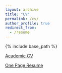 ```yaml
---
layout: archive
title: "CV"
permalink: /cv/
author_profile: true
redirect_from:
  - /resume
---
```


{% include base_path %}

[Academic CV](https://kellybp18.github.io/files/BrianKellyCV_2024_web.pdf)

[One Page Resume](https://kellybp18.github.io/files/BPK_Resume_2024_web.pdf)
